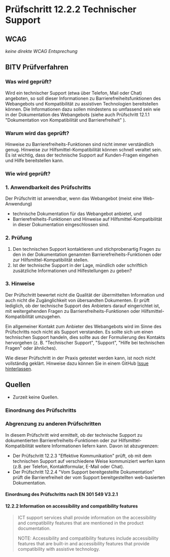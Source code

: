 # Prüfschritt 12.2.2 Technischer Support

## WCAG

_keine direkte WCAG Entsprechung_

## BITV Prüfverfahren

### Was wird geprüft?

Wird ein technischer Support (etwa über Telefon, Mail oder Chat) angeboten, so soll dieser Informationen zu Barrierefreiheitsfunktionen des Webangebots und Kompatibilität zu assistiven Technologien bereitstellen können. Die Informationen dazu sollen mindestens so umfassend sein wie in der Dokumentation des Webangebots (siehe auch Prüfschritt 12.1.1 "Dokumentation von Kompatibilität und Barrierefreiheit" ).

### Warum wird das geprüft?

Hinweise zu Barrierefreiheits-Funktionen sind nicht immer verständlich genug. Hinweise zur Hilfsmittel-Kompatibilität können schnell veraltet sein. Es ist wichtig, dass der technische Support auf Kunden-Fragen eingehen und Hilfe bereitstellen kann.

### Wie wird geprüft?

### 1\. Anwendbarkeit des Prüfschritts

Der Prüfschritt ist anwendbar, wenn das Webangebot (meist eine Web-Anwendung)

-   technische Dokumentation für das Webangebot anbietet, und
-   Barrierefreiheits-Funktionen und Hinweise auf Hilfsmittel-Kompatibilität in dieser Dokumentation eingeschlossen sind.

### 2\. Prüfung

1.  Den technischen Support kontaktieren und stichprobenartig Fragen zu den in der Dokumentation genannten Barrierefreiheits-Funktionen oder zur Hilfsmittel-Kompatibilität stellen.
2.  Ist der technische Support in der Lage, mündlich oder schriftlich zusätzliche Informationen und Hilfestellungen zu geben?

### 3\. Hinweise

Der Prüfschritt bewertet nicht die Qualität der übermittelten Information und auch nicht die Zugänglichkeit von übersandten Dokumenten. Er prüft lediglich, ob der technische Support des Anbieters darauf eingerichtet ist, mit weitergehenden Fragen zu Barrierefreiheits-Funktionen oder Hilfsmittel-Kompatibilität umzugehen.

Ein allgemeiner Kontakt zum Anbieter des Webangebots wird im Sinne des Prüfschritts noch nicht als Support verstanden. Es sollte sich um einen technischen Support handeln, dies sollte aus der Formulierung des Kontakts hervorgehen (z. B. "Technischer Support", "Support", "Hilfe bei technischen Fragen" oder ähnliches).

Wie dieser Prüfschritt in der Praxis getestet werden kann, ist noch nicht vollständig geklärt. Hinweise dazu können Sie in einem GitHub [Issue hinterlassen](https://github.com/BIK-BITV/BIK-Web-Test/issues).

## Quellen

-   Zurzeit keine Quellen.

### Einordnung des Prüfschritts

### Abgrenzung zu anderen Prüfschritten

In diesem Prüfschritt wird ermittelt, ob der technische Support zu dokumentierten Barrierefreiheits-Funktionen oder zur Hilfsmittel-Kompatibilität weitere Informationen liefern kann. Davon ist abzugrenzen:

-   Der Prüfschritt 12.2.3 "Effektive Kommunikation" prüft, ob mit dem technischen Support auf verschiedene Weise kommuniziert werfen kann (z.B. per Telefon, Kontaktformular, E-Mail oder Chat).
-   Der Prüfschritt 12.2.4 "Vom Support bereitgestellte Dokumentation" prüft die Barrierefreiheit der vom Support bereitgestellten web-basierten Dokumentation.

#### Einordnung des Prüfschritts nach EN 301 549 V3.2.1

#### 12.2.2 Information on accessibility and compatibility features

> ICT support services shall provide information on the accessibility and compatibility features that are mentioned in the product documentation.
>
> NOTE: Accessibility and compatibility features include accessibility features that are built-in and accessibility features that provide compatibility with assistive technology.
